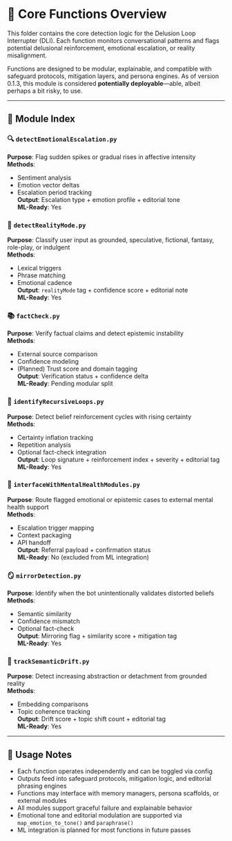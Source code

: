 <!-- Drafted collaboratively with Copilot and Bob Greenwade -->

# 🧠 Core Functions Overview

This folder contains the core detection logic for the Delusion Loop Interrupter (DLI). Each function monitors conversational patterns and flags potential delusional reinforcement, emotional escalation, or reality misalignment.

Functions are designed to be modular, explainable, and compatible with safeguard protocols, mitigation layers, and persona engines. As of version 0.1.3, this module is considered **potentially deployable**—able, albeit perhaps a bit risky, to use.

---

## 📁 Module Index

### 🔍 `detectEmotionalEscalation.py`  
**Purpose**: Flag sudden spikes or gradual rises in affective intensity  
**Methods**:  
- Sentiment analysis  
- Emotion vector deltas  
- Escalation period tracking  
**Output**: Escalation type + emotion profile + editorial tone  
**ML-Ready**: Yes

### 🧭 `detectRealityMode.py`  
**Purpose**: Classify user input as grounded, speculative, fictional, fantasy, role-play, or indulgent  
**Methods**:  
- Lexical triggers  
- Phrase matching  
- Emotional cadence  
**Output**: `realityMode` tag + confidence score + editorial note  
**ML-Ready**: Yes

### 📚 `factCheck.py`  
**Purpose**: Verify factual claims and detect epistemic instability  
**Methods**:  
- External source comparison  
- Confidence modeling  
- (Planned) Trust score and domain tagging  
**Output**: Verification status + confidence delta  
**ML-Ready**: Pending modular split

### 🔁 `identifyRecursiveLoops.py`  
**Purpose**: Detect belief reinforcement cycles with rising certainty  
**Methods**:  
- Certainty inflation tracking  
- Repetition analysis  
- Optional fact-check integration  
**Output**: Loop signature + reinforcement index + severity + editorial tag  
**ML-Ready**: Yes

### 🧠 `interfaceWithMentalHealthModules.py`  
**Purpose**: Route flagged emotional or epistemic cases to external mental health support  
**Methods**:  
- Escalation trigger mapping  
- Context packaging  
- API handoff  
**Output**: Referral payload + confirmation status  
**ML-Ready**: No (excluded from ML integration)

### 🪞 `mirrorDetection.py`  
**Purpose**: Identify when the bot unintentionally validates distorted beliefs  
**Methods**:  
- Semantic similarity  
- Confidence mismatch  
- Optional fact-check  
**Output**: Mirroring flag + similarity score + mitigation tag  
**ML-Ready**: Yes

### 🧠 `trackSemanticDrift.py`  
**Purpose**: Detect increasing abstraction or detachment from grounded reality  
**Methods**:  
- Embedding comparisons  
- Topic coherence tracking  
**Output**: Drift score + topic shift count + editorial tag  
**ML-Ready**: Yes

---

## 🧪 Usage Notes

- Each function operates independently and can be toggled via config  
- Outputs feed into safeguard protocols, mitigation logic, and editorial phrasing engines  
- Functions may interface with memory managers, persona scaffolds, or external modules  
- All modules support graceful failure and explainable behavior  
- Emotional tone and editorial modulation are supported via `map_emotion_to_tone()` and `paraphrase()`  
- ML integration is planned for most functions in future passes

